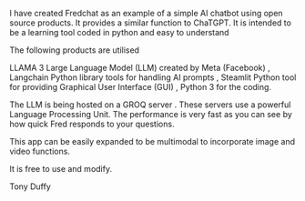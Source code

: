 I have created Fredchat as an example of a simple AI chatbot using open source products. It provides a similar function to ChaTGPT.
It is intended to be a learning tool coded in python and easy to understand

The following products are utilised

  LLAMA 3  Large Language Model (LLM) created by Meta (Facebook) ,
  Langchain Python library tools for handling AI prompts ,
  Steamlit Python tool for providing Graphical User Interface (GUI) ,
  Python 3 for the coding.

  The LLM is being hosted on a GROQ server . These servers use a powerful  Language Processing Unit. The performance is very fast as you 
  can see by how quick Fred responds to your questions.

This app can be easily expanded to be multimodal to incorporate image and video functions.

It is free to use and modify.  

Tony Duffy

